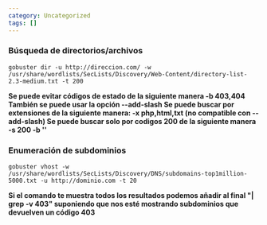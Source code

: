 ```yaml
---
category: Uncategorized
tags: []
---
```

### Búsqueda de directorios/archivos
	gobuster dir -u http://direccion.com/ -w /usr/share/wordlists/SecLists/Discovery/Web-Content/directory-list-2.3-medium.txt -t 200
**Se puede evitar códigos de estado de la siguiente manera -b 403,404
También se puede usar la opción --add-slash
Se puede buscar por extensiones de la siguiente manera: -x php,html,txt (no compatible con --add-slash)
Se puede buscar solo por codigos 200 de la siguiente manera -s 200 -b ''**






### Enumeración de subdominios
	gobuster vhost -w /usr/share/wordlists/SecLists/Discovery/DNS/subdomains-top1million-5000.txt -u http://dominio.com -t 20

**Si el comando te muestra todos los resultados podemos añadir al final "| grep -v 403" suponiendo que nos esté mostrando subdominios que devuelven un código 403**



